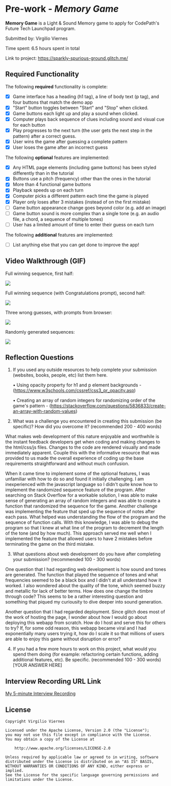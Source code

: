 # Pre-work - *Memory Game*

**Memory Game** is a Light & Sound Memory game to apply for CodePath's Future Tech Launchpad program.

Submitted by: Virgilio Viernes

Time spent: 6.5 hours spent in total

Link to project: https://sparkly-spurious-ground.glitch.me/

## Required Functionality

The following **required** functionality is complete:

* [x] Game interface has a heading (h1 tag), a line of body text (p tag), and four buttons that match the demo app
* [x] "Start" button toggles between "Start" and "Stop" when clicked. 
* [x] Game buttons each light up and play a sound when clicked. 
* [x] Computer plays back sequence of clues including sound and visual cue for each button
* [x] Play progresses to the next turn (the user gets the next step in the pattern) after a correct guess. 
* [x] User wins the game after guessing a complete pattern
* [x] User loses the game after an incorrect guess

The following **optional** features are implemented:

* [x] Any HTML page elements (including game buttons) has been styled differently than in the tutorial
* [x] Buttons use a pitch (frequency) other than the ones in the tutorial
* [x] More than 4 functional game buttons
* [x] Playback speeds up on each turn
* [x] Computer picks a different pattern each time the game is played
* [x] Player only loses after 3 mistakes (instead of on the first mistake)
* [ ] Game button appearance change goes beyond color (e.g. add an image)
* [ ] Game button sound is more complex than a single tone (e.g. an audio file, a chord, a sequence of multiple tones)
* [ ] User has a limited amount of time to enter their guess on each turn

The following **additional** features are implemented:

- [ ] List anything else that you can get done to improve the app!

## Video Walkthrough (GIF)

Full winning sequence, first half:

![](https://im2.ezgif.com/tmp/ezgif-2-502a8bf505.gif)

Full winning sequence (with Congratulations prompt), second half:

![](https://im2.ezgif.com/tmp/ezgif-2-df57269b72.gif)

Three wrong guesses, with prompts from browser:

![](https://im2.ezgif.com/tmp/ezgif-2-23f973be21.gif)

Randomly generated sequences:

![](https://im2.ezgif.com/tmp/ezgif-2-30abc472ce.gif)

## Reflection Questions
1. If you used any outside resources to help complete your submission (websites, books, people, etc) list them here. 

    • Using opacity property for h1 and p element backgrounds - (https://www.w3schools.com/cssref/css3_pr_opacity.asp)

    • Creating an array of random integers for randomizing order of the game's pattern - (https://stackoverflow.com/questions/5836833/create-an-array-with-random-values)

2. What was a challenge you encountered in creating this submission (be specific)? How did you overcome it? (recommended 200 - 400 words) 

What makes web development of this nature enjoyable and worthwhile is the instant feedback developers get when coding and making changes to the html/css/js files. Changes to the code are rendered visually and made immediately apparent. Couple this with the informative resource that was provided to us made the overall experience of coding up the base requirements straightforward and without much confusion.

When it came time to implement some of the optional features, I was unfamiliar with how to do so and found it initially challenging. I am inexperienced with the javascript language so I didn't quite know how to implement the randomized sequence feature of the program. After searching on Stack Overflow for a workable solution, I was able to make sense of generating an array of random integers and was able to create a function that randomized the sequence for the game. Another challenge was implementing the feature that sped up the sequence of notes after each pass. What helped was understanding the flow of the program and the sequence of function calls. With this knowledge, I was able to debug the program so that I knew at what line of the program to decrement the length of the tone (and by how much). This approach served me well when I implemented the feature that allowed users to have 2 mistakes before terminating the game on the third mistake. 


3. What questions about web development do you have after completing your submission? (recommended 100 - 300 words) 

One question that I had regarding web development is how sound and tones are generated. The function that played the sequence of tones and what frequencies seemed to be a black box and I didn't at all understand how it worked. I also wondered about the quality of the tone, which seemed buzzy and metallic for lack of better terms. How does one change the timbre through code?  This seems to be a rather interesting question and something that piqued my curiousity to dive deeper into sound generation. 

Another question that I had regarded deployment. Since glitch does most of the work of hosting the page, I wonder about how I would go about deploying this webapp from scratch. How do I host and serve this for others to try? If, for some odd reason, this webapp became viral and I had exponentially many users trying it, how do I scale it so that millions of users are able to enjoy this game without disruption or error?


4. If you had a few more hours to work on this project, what would you spend them doing (for example: refactoring certain functions, adding additional features, etc). Be specific. (recommended 100 - 300 words) 
[YOUR ANSWER HERE]



## Interview Recording URL Link

[My 5-minute Interview Recording](https://youtu.be/7dKbu76X8-k)


## License

    Copyright Virgilio Viernes

    Licensed under the Apache License, Version 2.0 (the "License");
    you may not use this file except in compliance with the License.
    You may obtain a copy of the License at

        http://www.apache.org/licenses/LICENSE-2.0

    Unless required by applicable law or agreed to in writing, software
    distributed under the License is distributed on an "AS IS" BASIS,
    WITHOUT WARRANTIES OR CONDITIONS OF ANY KIND, either express or implied.
    See the License for the specific language governing permissions and
    limitations under the License.

